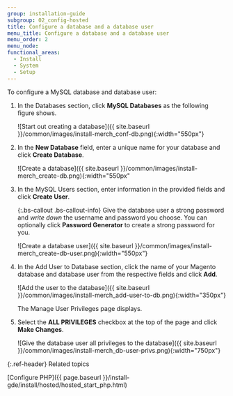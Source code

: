 ```yaml
---
group: installation-guide
subgroup: 02_config-hosted
title: Configure a database and a database user
menu_title: Configure a database and a database user
menu_order: 2
menu_node:
functional_areas:
  - Install
  - System
  - Setup
---
```


To configure a MySQL database and database user:

1.	In the Databases section, click **MySQL Databases** as the following figure shows.

    ![Start out creating a database]({{ site.baseurl }}/common/images/install-merch_conf-db.png){:width="550px"}

2.	In the **New Database** field, enter a unique name for your database and click **Create Database**.

    ![Create a database]({{ site.baseurl }}/common/images/install-merch_create-db.png){:width="550px"

3.	In the MySQL Users section, enter information in the provided fields and click **Create User**.

    {:.bs-callout .bs-callout-info}
    Give the database user a strong password and <em>write down</em> the username and password you choose. You can optionally click **Password Generator** to create a strong password for you.

    ![Create a database user]({{ site.baseurl }}/common/images/install-merch_create-db-user.png){:width="550px"}

4.	In the Add User to Database section, click the name of your Magento database and database user from the respective fields and click **Add**.

    ![Add the user to the database]({{ site.baseurl }}/common/images/install-merch_add-user-to-db.png){:width="350px"}

    The Manage User Privileges page displays.

5.	Select the **ALL PRIVILEGES** checkbox at the top of the page and click **Make Changes**.

    ![Give the database user all privileges to the database]({{ site.baseurl }}/common/images/install-merch_db-user-privs.png){:width="750px"}

{:.ref-header}
Related topics

[Configure PHP]({{ page.baseurl }}/install-gde/install/hosted/hosted_start_php.html)
